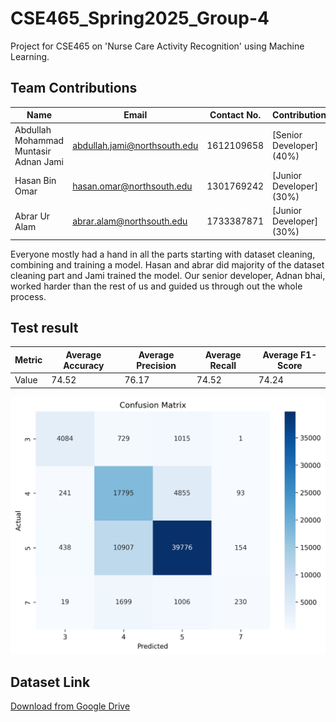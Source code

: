 # CSE465_Spring2025_Group-4
Project for CSE465 on 'Nurse Care Activity Recognition' using Machine Learning.
## Team Contributions

| Name                                      | Email                              | Contact No.   | Contribution         |
|-------------------------------------------|------------------------------------|--------------|----------------------|
| Abdullah Mohammad Muntasir Adnan Jami     | abdullah.jami@northsouth.edu      | 1612109658   | [Senior Developer] (40%) |
| Hasan Bin Omar                            | hasan.omar@northsouth.edu         | 1301769242   | [Junior Developer] (30%) |
| Abrar Ur Alam                             | abrar.alam@northsouth.edu         | 1733387871   | [Junior Developer] (30%)|

Everyone mostly had a hand in all the parts starting with dataset cleaning, combining and training a model.
Hasan and abrar did majority of the dataset cleaning part and Jami trained the model.
Our senior developer, Adnan bhai, worked harder than the rest of us and guided us through out the whole process.


## Test result
| Metric                | Average Accuracy | Average Precision | Average Recall | Average F1-Score |
|-----------------------|------------------|-------------------|----------------|------------------|
| Value                 | 74.52            | 76.17             | 74.52          | 74.24            |

![Network Diagram](Final%20Project/confusion.jpg)

## Dataset Link
[Download from Google Drive](https://drive.google.com/file/d/1PLSxD0UMmuWyphyazXXFiAq-FMOx5nJV/view?usp=sharing)
